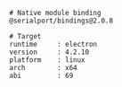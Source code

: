     # Native module binding
    @serialport/bindings@2.0.8
    
    # Target
    runtime     : electron 
    version     : 4.2.10
    platform    : linux
    arch        : x64
    abi         : 69
